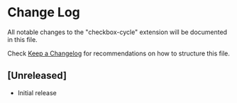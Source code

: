 # Change Log

All notable changes to the "checkbox-cycle" extension will be documented in this file.

Check [Keep a Changelog](http://keepachangelog.com/) for recommendations on how to structure this file.

## [Unreleased]

- Initial release